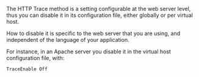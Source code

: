 The HTTP Trace method is a setting configurable at the web server level, thus you can disable it in its configuration file, either globally or per virtual host.

How to disable it is specific to the web server that you are using, and independent of the language of your application.

For instance, in an Apache server you disable it in the virtual host configuration file, with:
```
TraceEnable Off
```

